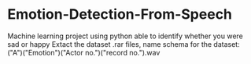 # Emotion-Detection-From-Speech
Machine learning project using python able to identify whether you were sad or happy
Extact the dataset .rar files, name schema for the dataset: ("A")("Emotion")("Actor no.")("record no.").wav
